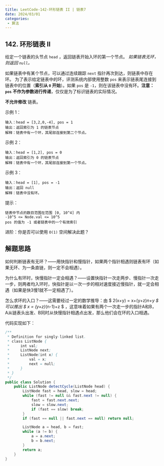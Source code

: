 ```yaml
---
title: LeetCode-142-环形链表 II | 链表7
date: 2024/03/01
categories:
 - 算法
---
```

## 142. 环形链表 II

给定一个链表的头节点  `head` ，返回链表开始入环的第一个节点。 <i>如果链表无环，则返回 `null`。</i>

如果链表中有某个节点，可以通过连续跟踪 `next` 指针再次到达，则链表中存在环。 为了表示给定链表中的环，评测系统内部使用整数 `pos` 来表示链表尾连接到链表中的位置（<b>索引从 `0` 开始</b>）。如果 `pos` 是 `-1`，则在该链表中没有环。<b>注意：`pos` 不作为参数进行传递</b>，仅仅是为了标识链表的实际情况。

<b>不允许修改</b> 链表。

示例 1：

```
输入：head = [3,2,0,-4], pos = 1
输出：返回索引为 1 的链表节点
解释：链表中有一个环，其尾部连接到第二个节点。
```
示例 2：
```
输入：head = [1,2], pos = 0
输出：返回索引为 0 的链表节点
解释：链表中有一个环，其尾部连接到第一个节点。
```
示例 3：
```
输入：head = [1], pos = -1
输出：返回 null
解释：链表中没有环。
```

提示：
```
链表中节点的数目范围在范围 [0, 10^4] 内
-10^5 <= Node.val <= 10^5
pos 的值为 -1 或者链表中的一个有效索引
```
 
进阶：你是否可以使用 `O(1)` 空间解决此题？

## 解题思路
如何判断链表有无环？——用快指针和慢指针，如果两个指针相遇则链表有环（如果无环、为一条直链，则一定不会相遇）。

为什么有环时，快慢指针一定会相遇？——设置快指针一次走两步、慢指针一次走一步，则两者均入环时，快指针是以一次一步的相对速度接近慢指针，就一定会相遇（如果是快3慢1就不一定相遇了）。

怎么求环的入口？——这需要经过一定的数学推导：由 $ 2(x+y) = x+(y+z)*n+y $ 可以推出 $ x = (y+z)*(n-1)+z $ ，这意味着如果有两个一次走一步的指针A和B，A从链表头出发、B同时从快慢指针相遇点出发，那么他们会在环的入口相遇。

代码实现如下：
```java
/**
 * Definition for singly-linked list.
 * class ListNode {
 *     int val;
 *     ListNode next;
 *     ListNode(int x) {
 *         val = x;
 *         next = null;
 *     }
 * }
 */
public class Solution {
    public ListNode detectCycle(ListNode head) {
        ListNode fast = head, slow = head;
        while (fast != null && fast.next != null) {
            fast = fast.next.next;
            slow = slow.next;
            if (fast == slow) break;
        }
        if (fast == null || fast.next == null) return null;

        ListNode a = head, b = fast;
        while (a != b) {
            a = a.next;
            b = b.next;
        }
        return a;
    }
}
```